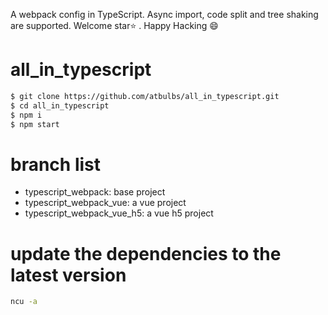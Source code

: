 A webpack config in TypeScript. Async import, code split and tree shaking are supported. Welcome star:star:  . Happy Hacking :smile:

# all_in_typescript
```bash
$ git clone https://github.com/atbulbs/all_in_typescript.git
$ cd all_in_typescript
$ npm i
$ npm start
```

# branch list
* typescript_webpack: base project
* typescript_webpack_vue: a vue project
* typescript_webpack_vue_h5: a vue h5 project

# update the dependencies to the latest version
```bash
ncu -a
```
